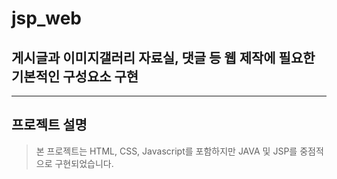 # jsp_web
## 게시글과 이미지갤러리 자료실, 댓글 등 웹 제작에 필요한 기본적인 구성요소 구현
--------
## 프로젝트 설명
> 본 프로젝트는 HTML, CSS, Javascript를 포함하지만 JAVA 및 JSP를 중점적으로 구현되었습니다.
